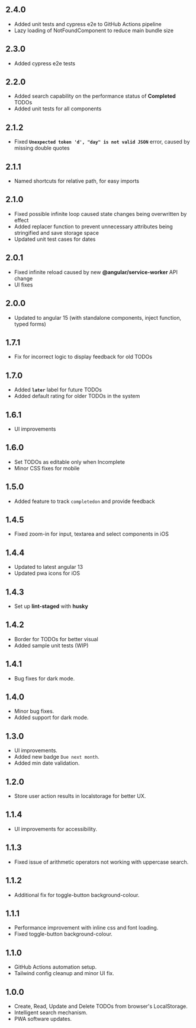## 2.4.0
- Added unit tests and cypress e2e to GitHub Actions pipeline  
- Lazy loading of NotFoundComponent to reduce main bundle size  

## 2.3.0
- Added cypress e2e tests  

## 2.2.0
- Added search capability on the performance status of **Completed** TODOs  
- Added unit tests for all components  

## 2.1.2
- Fixed **`Unexpected token 'd', "day" is not valid JSON`** error, caused by missing double quotes  

## 2.1.1
- Named shortcuts for relative path, for easy imports  

## 2.1.0
- Fixed possible infinite loop caused state changes being overwritten by effect  
- Added replacer function to prevent unnecessary attributes being stringified and save storage space  
- Updated unit test cases for dates  

## 2.0.1
- Fixed infinite reload caused by new **@angular/service-worker** API change  
- UI fixes  

## 2.0.0
- Updated to angular 15 (with standalone components, inject function, typed forms)  

## 1.7.1
- Fix for incorrect logic to display feedback for old TODOs  

## 1.7.0
- Added **`later`** label for future TODOs  
- Added default rating for older TODOs in the system  

## 1.6.1
- UI improvements  

## 1.6.0
- Set TODOs as editable only when Incomplete  
- Minor CSS fixes for mobile  

## 1.5.0
- Added feature to track `completedon` and provide feedback  

## 1.4.5
- Fixed zoom-in for input, textarea and select components in iOS  

## 1.4.4
- Updated to latest angular 13  
- Updated pwa icons for iOS  

## 1.4.3
- Set up **lint-staged** with **husky**  

## 1.4.2
- Border for TODOs for better visual
- Added sample unit tests (WIP)  

## 1.4.1
- Bug fixes for dark mode.  

## 1.4.0
- Minor bug fixes.  
- Added support for dark mode.  

## 1.3.0
- UI improvements.  
- Added new badge `Due next month`.  
- Added min date validation.  

## 1.2.0
- Store user action results in localstorage for better UX.  

## 1.1.4
- UI improvements for accessibility.  

## 1.1.3
- Fixed issue of arithmetic operators not working with uppercase search.  

## 1.1.2
- Additional fix for toggle-button background-colour.  

## 1.1.1
- Performance improvement with inline css and font loading.  
- Fixed toggle-button background-colour.  

## 1.1.0
- GitHub Actions automation setup.  
- Tailwind config cleanup and minor UI fix.  

## 1.0.0
- Create, Read, Update and Delete TODOs from browser's LocalStorage.  
- Intelligent search mechanism.  
- PWA software updates.  
